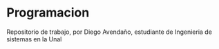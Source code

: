 # Programacion

Repositorio de trabajo, por Diego Avendaño, estudiante de Ingenieria de sistemas en la Unal
